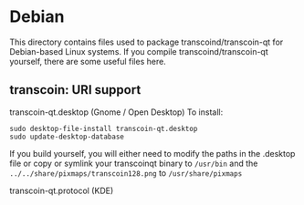 
Debian
====================
This directory contains files used to package transcoind/transcoin-qt
for Debian-based Linux systems. If you compile transcoind/transcoin-qt yourself, there are some useful files here.

## transcoin: URI support ##


transcoin-qt.desktop  (Gnome / Open Desktop)
To install:

	sudo desktop-file-install transcoin-qt.desktop
	sudo update-desktop-database

If you build yourself, you will either need to modify the paths in
the .desktop file or copy or symlink your transcoinqt binary to `/usr/bin`
and the `../../share/pixmaps/transcoin128.png` to `/usr/share/pixmaps`

transcoin-qt.protocol (KDE)

